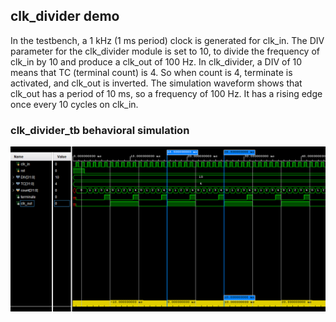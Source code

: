 
## clk_divider demo

In the testbench, a 1 kHz (1 ms period) clock is generated for clk_in. The DIV parameter for the clk_divider module is set to 10, to divide the frequency of clk_in by 10 and produce a clk_out of 100 Hz. In clk_divider, a DIV of 10 means that TC (terminal count) is 4. So when count is 4, terminate is activated, and clk_out is inverted. The simulation waveform shows that clk_out has a period of 10 ms, so a frequency of 100 Hz. It has a rising edge once every 10 cycles on clk_in.

### clk_divider_tb behavioral simulation
![Simulation](./sim.png?raw=true)
